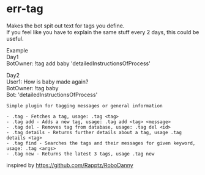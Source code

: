 # err-tag

Makes the bot spit out text for tags you define.  
If you feel like you have to explain the same stuff every 2 days, this could be useful.

Example    
Day1  
BotOwner: !tag add baby 'detailedInstructionsOfProcess'  

Day2  
User1: How is baby made again?  
BotOwner: !tag baby  
Bot: 'detailedInstructionsOfProcess'

```
Simple plugin for tagging messages or general information

- .tag - Fetches a tag, usage: .tag <tag>
- .tag add - Adds a new tag, usage: .tag add <tag> <message>
- .tag del - Removes tag from database, usage: .tag del <id>
- .tag details - Returns further details about a tag, usage .tag details <tag>
- .tag find - Searches the tags and their messages for given keyword, usage: .tag <args>
- .tag new - Returns the latest 3 tags, usage .tag new
```
inspired by https://github.com/Rapptz/RoboDanny
